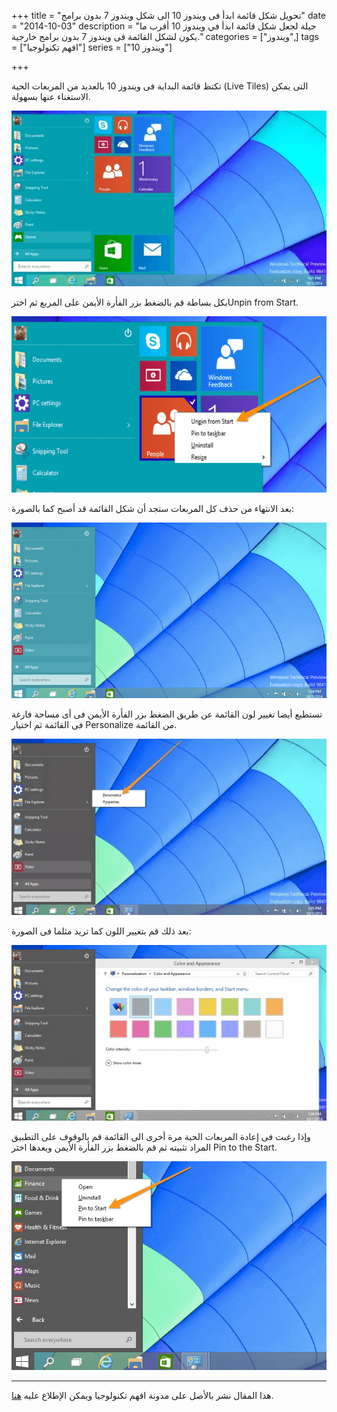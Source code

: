 +++
title = "تحويل شكل قائمة ابدأ فى ويندوز 10 الى شكل ويندوز 7 بدون برامج"
date = "2014-10-03"
description = "حيلة لجعل شكل قائمة ابدأ في ويندوز 10 أقرب ما يكون لشكل القائمة فى ويندوز 7 بدون برامج خارجية."
categories = ["ويندوز",]
tags = ["افهم تكنولوجيا"]
series = ["ويندوز 10"]

+++

تكتظ قائمة البداية فى ويندوز 10 بالعديد من المربعات الحية (Live Tiles) التى يمكن الاستغناء عنها بسهولة.

![img](images/1.png)

بكل بساطة قم بالضغط بزر الفأرة الأيمن على المربع ثم اخترUnpin from Start.

![img](images/2.png)


بعد الانتهاء من حذف كل المربعات ستجد أن شكل القائمة قد أصبح كما بالصورة:

![img](images/3.png)

تستطيع أيضا تغيير لون القائمة عن طريق الضغط بزر الفأرة الأيمن فى أى مساحة فارغة فى القائمة ثم اختيار Personalize من القائمة.

![img](images/4.png)

بعد ذلك قم بتغيير اللون كما تريد مثلما فى الصورة:

![img](images/5.png)

وإذا رغبت فى إعادة المربعات الحية مرة أخرى الى القائمة قم بالوقوف على التطبيق المراد تثبيته ثم قم بالضغط بزر الفأرة الأيمن وبعدها اختر Pin to the Start.

![img](images/6.png)

---

هذا المقال نشر باﻷصل على مدونة افهم تكنولوجيا ويمكن الإطلاع عليه [هنا](https://efhamtechnology.blogspot.com/2014/10/start10-7.html).
